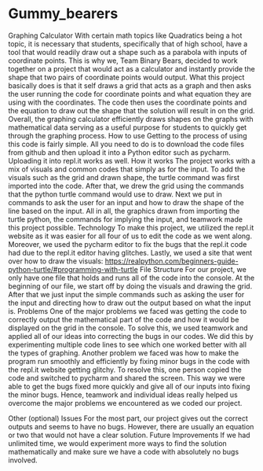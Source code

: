 # Gummy_bearers
Graphing Calculator
With certain math topics like Quadratics being a hot topic, it is necessary that students, specifically that of high school, have a tool that would readily draw out a shape such as a parabola with inputs of coordinate points. This is why we, Team Binary Bears, decided to work together on a project that would act as a calculator and instantly provide the shape that two pairs of coordinate points would output. What this project basically does is that it self draws a grid that acts as a graph and then asks the user running the code for coordinate points and what equation they are using with the coordinates. The code then uses the coordinate points and the equation to draw out the shape that the solution will result in on the grid. Overall, the graphing calculator efficiently draws shapes on the graphs with mathematical data serving as a useful purpose for students to quickly get through the graphing process.
How to use
Getting to the process of using this code is fairly simple. All you need to do is to download the code files from github and then upload it into a Python editor such as pycharm. Uploading it into repl.it works as well.
How it works
The project works with a mix of visuals and common codes that simply as for the input. To add the visuals such as the grid and drawn shape, the turtle command was first imported into the code. After that, we drew the grid using the commands that the python turtle command would use to draw. Next we put in  commands to ask the user for an input and how to draw the shape of the line based on the input. All in all, the graphics drawn from importing the turtle python, the commands for implying the input, and teamwork made this project possible.
Technology
To make this project, we utilized the repl.it website as it was easier for all four of us to edit the code as we went along. Moreover, we used the pycharm editor to fix the bugs that the repl.it code had due to the repl.it editor having glitches. Lastly, we used a site that went over how to draw the visuals: https://realpython.com/beginners-guide-python-turtle/#programming-with-turtle
File Structure
For our project, we only have one file that holds and runs all of the code into the console. At the beginning of our file, we start off by doing the visuals and drawing the grid. After that we just input the simple commands such as asking the user for the input and directing how to draw out the output based on what the input is.
Problems
One of the major problems we faced was getting the code to correctly output the mathematical part of the code and how it would be displayed on the grid in the console. To solve this, we used teamwork and applied all of our ideas into correcting the bugs in our codes. We did this by experimenting multiple code lines to see which one worked better with all the types of graphing. Another problem we faced was how to make the program run smoothly and efficiently by fixing minor bugs in the code with the repl.it website getting glitchy. To resolve this, one person copied the code and switched to pycharm and shared the screen. This way we were able to get the bugs fixed more quickly and give all of our inputs into fixing the minor bugs. Hence, teamwork and individual ideas really helped us overcome the major problems we encountered as we coded our project.

Other (optional)
Issues 
For the most part, our project gives out the correct outputs and seems to have no bugs. However, there are usually an equation or two that would not have a clear solution.
Future lmprovements
If we had unlimited time, we would experiment more ways to find the solution mathematically and make sure we have a code with absolutely no bugs involved.


